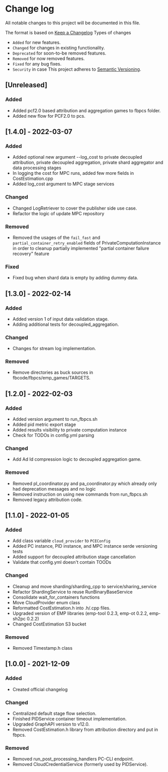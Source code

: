 # Change log
All notable changes to this project will be documented in this file.

The format is based on [Keep a Changelog](https://keepachangelog.com/en/1.0.0/)
Types of changes
  - `Added` for new features.
  - `Changed` for changes in existing functionality.
  - `Deprecated` for soon-to-be removed features.
  - `Removed` for now removed features.
  - `Fixed` for any bug fixes.
  - `Security` in case
This project adheres to [Semantic Versioning](https://semver.org/spec/v2.0.0.html).

## [Unreleased]
### Added
  - Added pcf2.0 based attribution and aggregation games to fbpcs folder.
  - Added new flow for PCF2.0 to pcs.
## [1.4.0] - 2022-03-07
### Added
  - Added optional new argument --log_cost to private decoupled attribution, private decoupled aggregation, private shard aggregator and data processing stages
  - In logging the cost for MPC runs, added few more fields in CostEstimation.cpp
  - Added log_cost argument to MPC stage services

### Changed
  - Changed LogRetriever to cover the publisher side use case.
  - Refactor the logic of update MPC repository

### Removed
  - Removed the usages of the `fail_fast` and `partial_container_retry_enabled` fields of PrivateComputationInstance in order to cleanup partially implemented "partial container failure recovery" feature

### Fixed
  - Fixed bug when shard data is empty by adding dummy data.

## [1.3.0] - 2022-02-14
### Added
  - Added version 1 of input data validation stage.
  - Adding additional tests for decoupled_aggregation.

### Changed
  - Changes for stream log implementation.

### Removed
  - Remove directories as buck sources in fbcode/fbpcs/emp_games/TARGETS.

## [1.2.0] - 2022-02-03
### Added
  - Added version argument to run_fbpcs.sh
  - Added pid metric export stage
  - Added results visibility to private computation instance
  - Check for TODOs in config.yml parsing

### Changed
- Add Ad Id compression logic to decoupled aggregation game.

### Removed
  - Removed pl_coordinator.py and pa_coordinator.py which already only had deprecation messages and no logic
  - Removed instruction on using new commands from run_fbpcs.sh
  - Removed legacy attribution code.

## [1.1.0] - 2022-01-05
### Added
  - Add class variable `cloud_provider` to `PCEConfig`
  - Added PC instance, PID instance, and MPC instance serde versioning tests
  - Added support for decoupled attribution stage cancellation
  - Validate that config.yml doesn't contain TOODs

### Changed
  - Cleanup and move sharding/sharding_cpp to service/sharing_service
  - Refactor ShardingService to reuse RunBinaryBaseService
  - Consolidate wait_for_containers functions
  - Move CloudProvider enum class
  - Reformatted CostEstimation.h into .h/.cpp files.
  - Upgraded version of EMP libraries (emp-tool 0.2.3, emp-ot 0.2.2, emp-sh2pc 0.2.2)
  - Changed CostEstimation S3 bucket

### Removed
  - Removed Timestamp.h class

## [1.0.0] - 2021-12-09
### Added
  - Created official changelog

### Changed
  - Centralized default stage flow selection.
  - Finished PIDService container timeout implementation.
  - Upgraded GraphAPI version to v12.0.
  - Removed CostEstimation.h library from attribution directory and put in fbpcs.

### Removed
  - Removed run_post_processing_handlers PC-CLI endpoint.
  - Removed CloudCredentialService (formerly used by PIDService).
